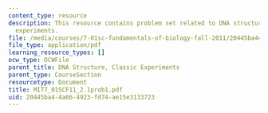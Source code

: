 ```yaml
---
content_type: resource
description: This resource contains problem set related to DNA structure, classic
  experiments.
file: /media/courses/7-01sc-fundamentals-of-biology-fall-2011/20445ba44a664923fd74ae15e3133723_MIT7_01SCF11_2.1prob1.pdf
file_type: application/pdf
learning_resource_types: []
ocw_type: OCWFile
parent_title: DNA Structure, Classic Experiments
parent_type: CourseSection
resourcetype: Document
title: MIT7_01SCF11_2.1prob1.pdf
uid: 20445ba4-4a66-4923-fd74-ae15e3133723
---
```

